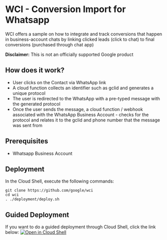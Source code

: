 # WCI - Conversion Import for Whatsapp

WCI offers a sample on how to integrate and track conversions that happen in business-account chats by linking clicked leads (click to chat) to final conversions (purchased through chat app)

**Disclaimer:** This is not an officially supported Google product

## How does it work?
 - User clicks on the Contact via WhatsApp link
 - A cloud function collects an identifier such as gclid and generates a unique protocol
 - The user is redirected to the WhatsApp with a pre-typed message with the generated protocol
 - Once the user sends the message, a cloud function / webhook associated with the WhatsApp Business Account - checks for the protocol and relates it to the gclid and phone number that the message was sent from

## Prerequisites
 - Whatsapp Business Account

## Deployment
In the Cloud Shell, execute the following commands:
``` shell
git clone https://github.com/google/wci
cd wci
. ./deployment/deploy.sh
```

## Guided Deployment
If you want to do a guided deployment through Cloud Shell, click the link below:
[![Open in Cloud Shell](https://gstatic.com/cloudssh/images/open-btn.svg)](https://shell.cloud.google.com/cloudshell/editor?cloudshell_git_repo=https%3A%2F%2Fgithub.com%2FHatuna%2Fwci&cloudshell_git_branch=main&cloudshell_tutorial=tutorial.md)
